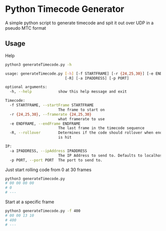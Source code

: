 # Python Timecode Generator

A simple python script to generate timecode and spit it out over UDP in a pseudo MTC format

## Usage

Help

```bash
python3 generateTimecode.py -h

usage: generateTimecode.py [-h] [-f STARTFRAME] [-r {24,25,30}] [-e ENDFRAME]
                           [-R] [-a IPADDRESS] [-p PORT]

optional arguments:
  -h, --help            show this help message and exit

Timecode:
  -f STARTFRAME, --startFrame STARTFRAME
                        The frame to start on
  -r {24,25,30}, --framerate {24,25,30}
                        what framerate to use
  -e ENDFRAME, --endFrame ENDFRAME
                        The last frame in the timecode sequence
  -R, --rollover        Determines if the code should rollover when end frame
                        is hit

IP:
  -a IPADDRESS, --ipAddress IPADDRESS
                        The IP Address to send to. Defaults to localhost
  -p PORT, --port PORT  The port to send to.

```

Just start rolling code from 0 at 30 frames

```bash
python3 generateTimecode.py
# 00 00 00 00
# 0
# ---
```

Start at a specific frame

```bash
python3 generateTimecode.py -f 400
# 00 00 13 10
# 400
# ---
```
